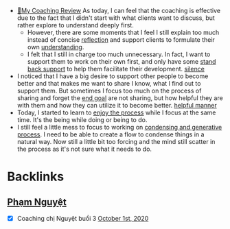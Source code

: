 - [📝My Coaching Review](<📝My Coaching Review.md>) As today, I can feel that the coaching is effective due to the fact that I didn't start with what clients want to discuss, but rather explore to understand deeply first.
    - However, there are some moments that I feel I still explain too much instead of concise [reflection](<reflection.md>) and support clients to formulate their own [understanding](<understanding.md>).
    - I felt that I still in charge too much unnecessary. In fact, I want to support them to work on their own first, and only have some [stand back support](<stand back support.md>) to help them facilitate their development. [silence](<silence.md>)
- I noticed that I have a big desire to support other people to become better and that makes me want to share I know, what I find out to support them. But sometimes I focus too much on the process of sharing and forget the [end goal](<end goal.md>) are not sharing, but how helpful they are with them and how they can utilize it to become better. [helpful manner](<helpful manner.md>)
- Today, I started to learn to [enjoy the process](<enjoy the process.md>) while I focus at the same time. It's the being while doing or being to do.
- I still feel a little mess to focus to working on [condensing and generative process](<condensing and generative process.md>). I need to be able to create a flow to condense things in a natural way. Now still a little bit too forcing and the mind still scatter in the process as it's not sure what it needs to do.

# Backlinks
## [Phạm Nguyệt](<Phạm Nguyệt.md>)
- [x] Coaching chị Nguyệt buổi 3 [October 1st, 2020](<October 1st, 2020.md>)

